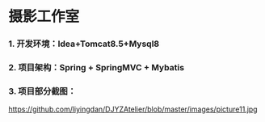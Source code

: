 # 摄影工作室
### 1. 开发环境：Idea+Tomcat8.5+Mysql8
### 2. 项目架构：Spring + SpringMVC + Mybatis
### 3. 项目部分截图：
https://github.com/liyingdan/DJYZAtelier/blob/master/images/picture11.jpg
